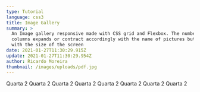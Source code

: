 ```yaml
---
type: Tutorial
language: css3
title: Image Gallery
summary: >
  An Image gallery responsive made with CSS grid and Flexbox. The number of
  columns expands or contract accordingly with the name of pictures but also
  with the size of the screen
date: 2021-01-27T11:30:29.915Z
update: 2021-01-27T11:30:29.954Z
author: Ricardo Moreira
thumbnail: /images/uploads/pdf.jpg
---
```

Quarta 2  Quarta 2  Quarta 2  Quarta 2  Quarta 2  Quarta 2  Quarta 2  Quarta 2
